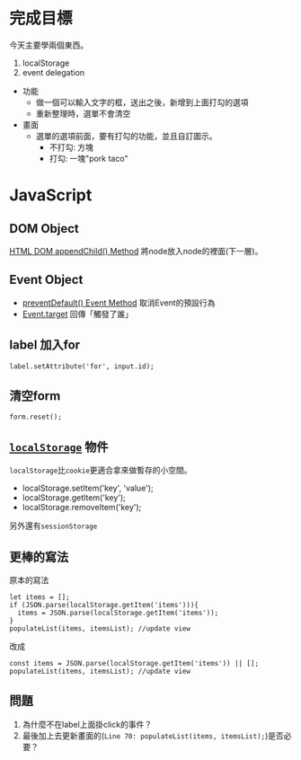 # 完成目標

今天主要學兩個東西。
1. localStorage
2. event delegation

- 功能
  - 做一個可以輸入文字的框，送出之後，新增到上面打勾的選項
  - 重新整理時，選單不會清空
- 畫面
  - 選單的選項前面，要有打勾的功能，並且自訂圖示。
    - 不打勾: 方塊
    - 打勾: 一塊"pork taco"

# JavaScript

## DOM Object
[HTML DOM appendChild() Method](https://www.w3schools.com/jsref/met_node_appendchild.asp) 將node放入node的裡面(下一層)。

## Event Object
- [preventDefault() Event Method](https://www.w3schools.com/jsref/event_preventdefault.asp) 取消Event的預設行為
- [Event.target](https://www.w3schools.com/jsref/event_target.asp) 回傳「觸發了誰」

## label 加入for
```javascript=
label.setAttribute('for', input.id);
```

## 清空form
```javascript=
form.reset();
```
## [`localStorage`](https://www.w3schools.com/html/html5_webstorage.asp) 物件

`localStorage`比`cookie`更適合拿來做暫存的小空間。

- localStorage.setItem('key', 'value');
- localStorage.getItem('key');
- localStorage.removeItem('key');

另外還有`sessionStorage`

## 更棒的寫法

原本的寫法
```javascript=
let items = [];
if (JSON.parse(localStorage.getItem('items'))){
  items = JSON.parse(localStorage.getItem('items'));
}
populateList(items, itemsList); //update view

```
改成
```javascript=
const items = JSON.parse(localStorage.getItem('items')) || [];
populateList(items, itemsList); //update view
```

## 問題

1. 為什麼不在label上面掛click的事件？
2. 最後加上去更新畫面的(`Line 70: populateList(items, itemsList);`)是否必要？

